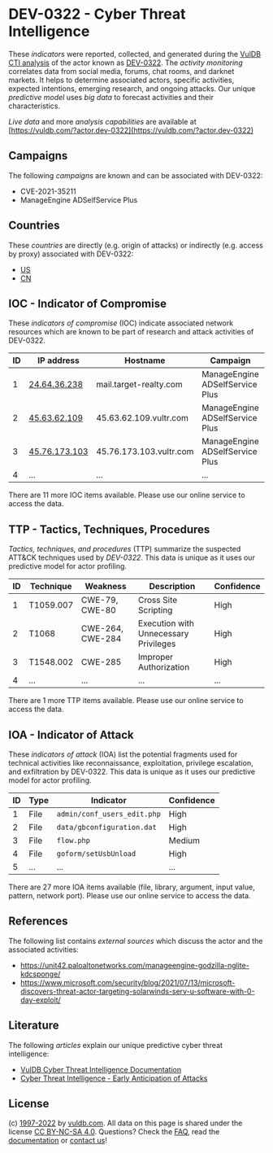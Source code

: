 # DEV-0322 - Cyber Threat Intelligence

These _indicators_ were reported, collected, and generated during the [VulDB CTI analysis](https://vuldb.com/?kb.cti) of the actor known as [DEV-0322](https://vuldb.com/?actor.dev-0322). The _activity monitoring_ correlates data from social media, forums, chat rooms, and darknet markets. It helps to determine associated actors, specific activities, expected intentions, emerging research, and ongoing attacks. Our unique _predictive model_ uses _big data_ to forecast activities and their characteristics.

_Live data_ and more _analysis capabilities_ are available at [https://vuldb.com/?actor.dev-0322](https://vuldb.com/?actor.dev-0322)

## Campaigns

The following _campaigns_ are known and can be associated with DEV-0322:

* CVE-2021-35211
* ManageEngine ADSelfService Plus

## Countries

These _countries_ are directly (e.g. origin of attacks) or indirectly (e.g. access by proxy) associated with DEV-0322:

* [US](https://vuldb.com/?country.us)
* [CN](https://vuldb.com/?country.cn)

## IOC - Indicator of Compromise

These _indicators of compromise_ (IOC) indicate associated network resources which are known to be part of research and attack activities of DEV-0322.

ID | IP address | Hostname | Campaign | Confidence
-- | ---------- | -------- | -------- | ----------
1 | [24.64.36.238](https://vuldb.com/?ip.24.64.36.238) | mail.target-realty.com | ManageEngine ADSelfService Plus | High
2 | [45.63.62.109](https://vuldb.com/?ip.45.63.62.109) | 45.63.62.109.vultr.com | ManageEngine ADSelfService Plus | Medium
3 | [45.76.173.103](https://vuldb.com/?ip.45.76.173.103) | 45.76.173.103.vultr.com | ManageEngine ADSelfService Plus | Medium
4 | ... | ... | ... | ...

There are 11 more IOC items available. Please use our online service to access the data.

## TTP - Tactics, Techniques, Procedures

_Tactics, techniques, and procedures_ (TTP) summarize the suspected ATT&CK techniques used by _DEV-0322_. This data is unique as it uses our predictive model for actor profiling.

ID | Technique | Weakness | Description | Confidence
-- | --------- | -------- | ----------- | ----------
1 | T1059.007 | CWE-79, CWE-80 | Cross Site Scripting | High
2 | T1068 | CWE-264, CWE-284 | Execution with Unnecessary Privileges | High
3 | T1548.002 | CWE-285 | Improper Authorization | High
4 | ... | ... | ... | ...

There are 1 more TTP items available. Please use our online service to access the data.

## IOA - Indicator of Attack

These _indicators of attack_ (IOA) list the potential fragments used for technical activities like reconnaissance, exploitation, privilege escalation, and exfiltration by DEV-0322. This data is unique as it uses our predictive model for actor profiling.

ID | Type | Indicator | Confidence
-- | ---- | --------- | ----------
1 | File | `admin/conf_users_edit.php` | High
2 | File | `data/gbconfiguration.dat` | High
3 | File | `flow.php` | Medium
4 | File | `goform/setUsbUnload` | High
5 | ... | ... | ...

There are 27 more IOA items available (file, library, argument, input value, pattern, network port). Please use our online service to access the data.

## References

The following list contains _external sources_ which discuss the actor and the associated activities:

* https://unit42.paloaltonetworks.com/manageengine-godzilla-nglite-kdcsponge/
* https://www.microsoft.com/security/blog/2021/07/13/microsoft-discovers-threat-actor-targeting-solarwinds-serv-u-software-with-0-day-exploit/

## Literature

The following _articles_ explain our unique predictive cyber threat intelligence:

* [VulDB Cyber Threat Intelligence Documentation](https://vuldb.com/?kb.cti)
* [Cyber Threat Intelligence - Early Anticipation of Attacks](https://www.scip.ch/en/?labs.20201022)

## License

(c) [1997-2022](https://vuldb.com/?kb.changelog) by [vuldb.com](https://vuldb.com/?kb.about). All data on this page is shared under the license [CC BY-NC-SA 4.0](https://creativecommons.org/licenses/by-nc-sa/4.0/). Questions? Check the [FAQ](https://vuldb.com/?kb.faq), read the [documentation](https://vuldb.com/?kb) or [contact us](https://vuldb.com/?contact)!
